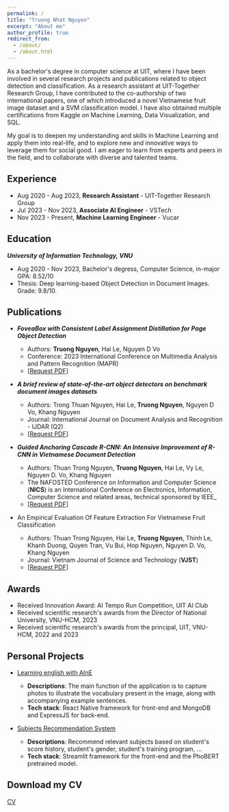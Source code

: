 ```yaml
---
permalink: /
title: "Truong Nhat Nguyen"
excerpt: "About me"
author_profile: true
redirect_from:
  - /about/
  - /about.html
---
```


As a bachelor's degree in computer science at UIT, where I have been involved in several research projects and publications related to object detection and classification. As a research assistant at UIT-Together Research Group, I have contributed to the co-authorship of two international papers, one of which introduced a novel Vietnamese fruit image dataset and a SVM classification model. I have also obtained multiple certifications from Kaggle on Machine Learning, Data Visualization, and SQL.

My goal is to deepen my understanding and skills in Machine Learning and apply them into real-life, and to explore new and innovative ways to leverage them for social good. I am eager to learn from experts and peers in the field, and to collaborate with diverse and talented teams.

## <a name="exp"></a> Experience

* Aug 2020 - Aug 2023, **Research Assistant** - UIT-Together Research Group
* Jul 2023 - Nov 2023, **Associate AI Engineer** - VSTech
* Nov 2023 - Present, **Machine Learning Engineer** - Vucar

## <a name="edu"></a> Education

**_University of Information Technology, VNU_**<br/>

* Aug 2020 - Nov 2023, Bachelor's degress, Computer Science, in-major GPA: 8.52/10
* Thesis: Deep learning-based Object Detection in Document Images. Grade: 9.8/10.

## <a name="publication"></a> Publications

* ***FoveaBox with Consistent Label Assignment Distillation for Page Object Detection***<br/>
    * Authors: **Truong Nguyen**, Hai Le, Nguyen D Vo<br/>
    * Conference: 2023 International Conference on Multimedia Analysis and Pattern Recognition (MAPR)<br/>
    * [[Request PDF](https://ieeexplore.ieee.org/abstract/document/10288889)]


* ***A brief review of state-of-the-art object detectors on benchmark document images datasets***<br/>
    * Authors: Trong Thuan Nguyen, Hai Le, **Truong Nguyen**, Nguyen D Vo, Khang Nguyen<br/>
    * Journal: International Journal on Document Analysis and Recognition - IJDAR (Q2)<br/>
    * [[Request PDF](https://link.springer.com/article/10.1007/s10032-023-00431-0)]

* ***Guided Anchoring Cascade R-CNN: An Intensive Improvement of R-CNN in Vietnamese Document Detection***<br/>
    * Authors: Thuan Trong Nguyen, **Truong Nguyen**, Hai Le, Vy Le, Nguyen D. Vo, Khang Nguyen<br/>
    * The NAFOSTED Conference on Information and Computer Science (**NICS**) is an International Conference on Electronics, Information, Computer Science and related areas, technical sponsored by IEEE_<br/>
    * [[Request PDF](https://ieeexplore.ieee.org/document/9701510)]

* An Empirical Evaluation Of Feature Extraction For Vietnamese Fruit Classification<br/>
    * Authors: Thuan Trong Nguyen, Hai Le, **Truong Nguyen**, Thinh Le, Khanh Duong, Quyen Tran, Vu Bui, Hop Nguyen, Nguyen D. Vo, Khang Nguyen<br/>
    * Journal: Vietnam Journal of Science and Technology (**VJST**)<br/>
    * [[Request PDF](https://vjs.ac.vn/index.php/jst/article/view/16299)]


## <a name="award"></a> Awards

* Received Innovation Award: AI Tempo Run Competition, UIT AI Club
* Received scientific research's awards from the Director of National University, VNU-HCM, 2023
* Received scientific research's awards from the principal, UIT, VNU-HCM, 2022 and 2023

## <a name="projects"></a> Personal Projects

* [Learning english with AInE](https://github.com/truong11062002/Learning-English-with-AInE)
    * **Descriptions**: The main function of the application is to capture photos to illustrate the vocabulary present in the image, along with accompanying example sentences.
    * **Tech stack**: React Native framework for front-end and MongoDB and ExpressJS for back-end.

* [Subjects Recommendation System](https://github.com/truong11062002/UIT-subjects-recommendation-system)
    * **Descriptions**: Recommend relevant subjects based on student's score history, student's gender, student's training program, ...
    * **Tech stack**: Streamlit framework for the front-end and the PhoBERT pretrained model.

## <a name="cv"></a> Download my CV

[CV](https://drive.google.com/file/d/1msd2eq6KHx6MsErQ6Th1PCi6oHoOJ83B/view?usp=sharing)

